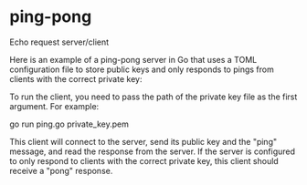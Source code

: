 # ping-pong
Echo request server/client

Here is an example of a ping-pong server in Go that uses a TOML configuration file to store public keys and only responds to pings from clients with the correct private key:

To run the client, you need to pass the path of the private key file as the first argument. For example:

go run ping.go private_key.pem

This client will connect to the server, send its public key and the "ping" message, and read the response from the server. If the server is configured to only respond to clients with the correct private key, this client should receive a "pong" response.
